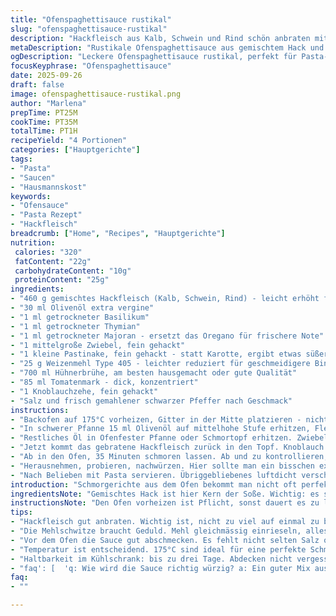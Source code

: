 ```yaml
---
title: "Ofenspaghettisauce rustikal"
slug: "ofenspaghettisauce-rustikal"
description: "Hackfleisch aus Kalb, Schwein und Rind schön anbraten mit Kräutern, dazu gedünstetes Wurzelgemüse, eine Mehlschwitze zum Andicken, Hühnerbrühe und Tomatenmark für Tiefe. Alles abgedeckt im Ofen langsam 35 Minuten schmoren lassen. Nachwürzen, leicht abkühlen lassen, dann zu Pasta oder als Soße zum Aufbewahren. Perfekt für spontane Pasta-Abende, außerdem schmeckt die kalte Sauce am nächsten Tag fast noch besser, wenn sich die Aromen gesetzt haben."
metaDescription: "Rustikale Ofenspaghettisauce aus gemischtem Hack und Wurzelgemüse. Ein Muss für Pasta-Abende, die am nächsten Tag noch besser schmeckt."
ogDescription: "Leckere Ofenspaghettisauce rustikal, perfekt für Pasta-Abende. Eine aromatische Kombination aus Hackfleisch und Kräutern."
focusKeyphrase: "Ofenspaghettisauce"
date: 2025-09-26
draft: false
image: ofenspaghettisauce-rustikal.png
author: "Marlena"
prepTime: PT25M
cookTime: PT35M
totalTime: PT1H
recipeYield: "4 Portionen"
categories: ["Hauptgerichte"]
tags:
- "Pasta"
- "Saucen"
- "Hausmannskost"
keywords:
- "Ofensauce"
- "Pasta Rezept"
- "Hackfleisch"
breadcrumb: ["Home", "Recipes", "Hauptgerichte"]
nutrition: 
 calories: "320"
 fatContent: "22g"
 carbohydrateContent: "10g"
 proteinContent: "25g"
ingredients:
- "460 g gemischtes Hackfleisch (Kalb, Schwein, Rind) - leicht erhöht für mehr Biss"
- "30 ml Olivenöl extra vergine"
- "1 ml getrockneter Basilikum"
- "1 ml getrockneter Thymian"
- "1 ml getrockneter Majoran - ersetzt das Oregano für frischere Note"
- "1 mittelgroße Zwiebel, fein gehackt"
- "1 kleine Pastinake, fein gehackt - statt Karotte, ergibt etwas süßere Tiefe"
- "25 g Weizenmehl Type 405 - leichter reduziert für geschmeidigere Bindung"
- "700 ml Hühnerbrühe, am besten hausgemacht oder gute Qualität"
- "85 ml Tomatenmark - dick, konzentriert"
- "1 Knoblauchzehe, fein gehackt"
- "Salz und frisch gemahlener schwarzer Pfeffer nach Geschmack"
instructions:
- "Backofen auf 175°C vorheizen, Gitter in der Mitte platzieren - nicht zu heiß, sonst brennt die Soße an."
- "In schwerer Pfanne 15 ml Olivenöl auf mittelhohe Stufe erhitzen, Fleisch rein, nicht rühren zu oft. Erst krümelig werden lassen, dann wenden, damit goldbraune Röstaromen entstehen. Salzen, pfeffern, flexibel mit getrockneten Kräutern würzen. Lukullus dauert lange, aber die Röstaromen sind unverzichtbar. Fleisch auf Seite stellen."
- "Restliches Öl in Ofenfester Pfanne oder Schmortopf erhitzen. Zwiebel und Pastinake dazugeben. Da muss ordentlich geschwitzt werden, bis das Gemüse weich aber nicht braun ist. Fühlt sich beim Rühren samtig an und riecht nach Süße. Mehl darüberstauben und gut einarbeiten, so entsteht die Bindung. Zwei Minuten sanft rösten, dann Hühnerbrühe Stück für Stück einrühren. Tomatenmark dazugeben, gut umrühren. Aufwallen lassen, nicht vergessen zu rühren, sonst am Boden braun."
- "Jetzt kommt das gebratene Hackfleisch zurück in den Topf. Knoblauch untermengen. Deckel drauf."
- "Ab in den Ofen, 35 Minuten schmoren lassen. Ab und zu kontrollieren, die Sauce soll Blasen werfen, nicht kochen wie wild. Deckel draufhalten - damit alles saftig bleibt, nicht austrocknet."
- "Herausnehmen, probieren, nachwürzen. Hier sollte man ein bisschen experimentieren - manchmal fehlt Salz, manchmal mehr Pfeffer oder ein Spritzer Zitronensaft für Frische. Abkühlen lassen, damit sich die Soße setzt."
- "Nach Belieben mit Pasta servieren. Übriggebliebenes luftdicht verschließen, bis zu 3 Tage halten im Kühlschrank. Vor dem Aufwärmen durchrühren, evtl. etwas Wasser oder Brühe ergänzen, falls zu dick."
introduction: "Schmorgerichte aus dem Ofen bekommt man nicht oft perfekt vom ersten Versuch weg. Ich habe viele Male mit Hackfleisch-Soßen experimentiert, bis sie nicht nach verschmortem Fett, sondern nach komplexer, aromatischer Küche schmecken. Die Mischung verschiedener Fleischsorten sorgt für Tiefe; Kalb bringt Milde, Schwein Fett, Rind Biss. Anstelle klassischer Karotten nutze ich Pastinaken, weil die zart-süßliche Würze mehr Raffinesse reinbringt. Mehl muss vorsichtig dosiert werden, damit die Sauce bindet ohne Mehligkeit zu entwickeln. Mein Trick: Nach Ende der Ofenzeit erst abschmecken und ordentlich ziehen lassen. So schmeckt die Sauce nicht nur am ersten Abend, sondern selbst aufgewärmt."
ingredientsNote: "Gemischtes Hack ist hier Kern der Soße. Wichtig: es soll nicht zu trocken sein, sonst wird die Sauce fad und zäh. Statt Pastinake kann auch Sellerie oder Fenchel fein gehackt werden – für unterschiedliche Aromen. Das getrocknete Majoran statt Oregano bringt ein frisches, mediterranes Flair ohne Süße. Frische Kräuter funktionieren auch, dann aber zum Schluss hinzufügen, um vom Ofen nicht ausgelöscht zu werden. Statt Hühnerbrühe geht Gemüsebrühe, wenn man es vegetarischer halten will, allerdings verändert sich das Umami deutlich. Mehl binde ich bewusst per Mehlschwitze, statt Stärke, weil das besser in die Sauce eingearbeitet wird und nicht klumpt."
instructionsNote: "Den Ofen vorheizen ist Pflicht, sonst dauert es zu lange und die Soße wird nicht richtig samtig. Hackfleisch unbedingt in Portionen anbraten, nicht zu viel auf einmal, sonst kocht es statt brät. Die braune Kruste bildet die Geschmacksbasis, also Geduld. Beim Anschwitzen des Gemüses auf gute Farbe achten, aber nicht anbrennen lassen – sonst wird die Soße bitter. Mehl einrieseln lassen und sofort unterrühren, um Klumpen zu vermeiden. Die Flüssigkeit portionsweise zugeben und stetig rühren, bis es leicht köchelt. Die Kombination aus niedriger Ofentemperatur und abgedecktem Garraum macht die Sauce besonders dicht und aromatisch. Abschließend Ruhe gönnen, da passieren die Geschmackskurven den Höhepunkt. Aufbewahrung im Kühlschrank funktioniert einwandfrei, aufgewärmt etwas Brühe zufügen, um die Textur wieder aufzubrechen."
tips:
- "Hackfleisch gut anbraten. Wichtig ist, nicht zu viel auf einmal zu braten. Ansonsten kocht es, statt zu braten. Gute Röstaromen sind entscheidend für den Geschmack. Fleeissig rühren, damit nichts anbrennt."
- "Die Mehlschwitze braucht Geduld. Mehl gleichmässig einrieseln, alles gut umrühren. Klumpen vermeiden ist das Ziel. Dann langsam die Brühe dazugeben. Wasser immer portionsweise hinzufügen, sonst wird die Sauce zu dünn."
- "Vor dem Ofen die Sauce gut abschmecken. Es fehlt nicht selten Salz oder Pfeffer. Ein Spritzer Zitronensaft kann Wunder wirken. Nach dem Schmoren etwas stehen lassen. Die Aromen entfalten sich deutlich besser."
- "Temperatur ist entscheidend. 175°C sind ideal für eine perfekte Schmortechnik. Kontrolle ist wichtig – die Sauce solle blubbern aber nicht kochen. Der Deckel muss drauf bleiben: so bleibt sie saftig und aromatisch."
- "Haltbarkeit im Kühlschrank: bis zu drei Tage. Abdecken nicht vergessen. Vor dem Aufwärmen rühren, etwas Brühe oder Wasser hinzufügen, falls die Sauce zu dick ist. Das sorgt für die richtige Konsistenz."
- "faq': [  'q: Wie wird die Sauce richtig würzig? a: Ein guter Mix aus Kräutern macht viel aus. Mehr Basilikum oder Thymian? Experimentieren ist angesagt. Auch die Qualität der Brühe beeinflusst den Geschmack deutlich. Probier dich aus.',  'q: Was tun, wenn die Sauce zu dick ist? a: Einfach etwas Brühe oder Wasser dazu geben und gut durchrühren. Wenn du zu viel Mehl verwendet hast, hilft nur das wieder aufzulockern. Auch die Hitze sollte nicht zu hoch sein.',  'q: Wie kann ich die Sauce aufbewahren? a: In einem luftdichten Behälter, die Sauce bleibt für 3 Tage frisch. Vor dem Servieren gut durchmischen. Sind Reste über, schau, ob du sie einfrieren kannst. Das geht gut.',  'q: Welche Zutaten kann ich ersetzen? a: Sellerie oder Fenchel als Pastinakenersatz verwenden. Auch vegetarische Brühe als Basis ist möglich. Der in der Sauce verwendete Knoblauch kann auch frisch sein. Immer ausprobieren. ' ]}"
faq:
- ""

---
```

